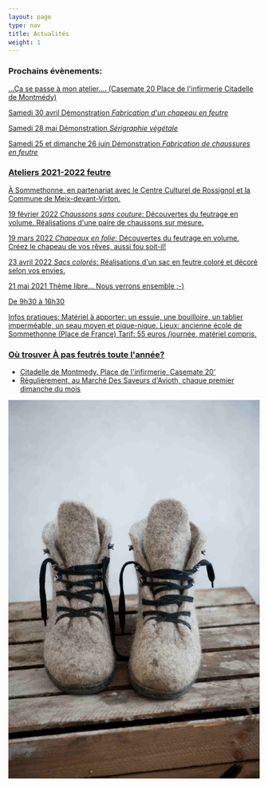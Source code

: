 ```yaml
---
layout: page
type: nav
title: Actualités
weight: 1
---
```


### Prochains évènements:

<u>...Ça se passe à mon atelier....<u> (Casemate 20 Place de l'infirmerie Citadelle de Montmédy)

<u>Samedi 30 avril<u> Démonstration *Fabrication d'un chapeau en feutre*

<u>Samedi 28 mai<u> Démonstration *Sérigraphie végétale*

<u>Samedi 25 et dimanche 26 juin<u> Démonstration *Fabrication de chaussures en feutre*

 
### Ateliers 2021-2022 feutre    



<u>À Sommethonne</u>, en partenariat avec le Centre Culturel de Rossignol et la Commune de Meix-devant-Virton. 

<u>19 février 2022</u> *Chaussons sans couture*:
Découvertes du feutrage en volume.
Réalisations d'une paire de chaussons sur mesure.

<u>19 mars 2022</u> *Chapeaux en folie*:
Découvertes du feutrage en volume.
Créez le chapeau de vos rêves, aussi fou soit-il!

<u>23 avril 2022</u> *Sacs colorés*:
Réalisations d'un sac en feutre coloré et décoré selon vos envies.


<u>21 mai 2021</u> Thème libre... Nous verrons ensemble ;-) 

De 9h30 à 16h30

<u>Infos pratiques</u>:
Matériel à apporter: un essuie, une bouilloire, un tablier imperméable, un seau moyen et pique-nique.
Lieux: ancienne école de Sommethonne (Place de France)
Tarif: 55 euros /journée, matériel compris. 

### Où trouver À pas feutrés toute l'année?

- Citadelle de Montmedy, Place de l'infirmerie, Casemate 20'
- Régulièrement, au Marché Des Saveurs d'Avioth, chaque premier dimanche du mois


  
<div class="centered"><img src="actus.jpg" alt="chaussons pointus"></div>
<!--p class="rss-subscribe">s'inscrire au <a href="{{ "/feed.xml" | prepend: site.baseurl }}">flux RSS</a></p-->
